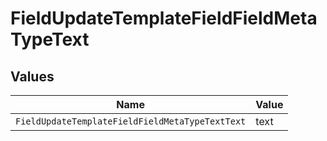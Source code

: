 # FieldUpdateTemplateFieldFieldMetaTypeText


## Values

| Name                                            | Value                                           |
| ----------------------------------------------- | ----------------------------------------------- |
| `FieldUpdateTemplateFieldFieldMetaTypeTextText` | text                                            |